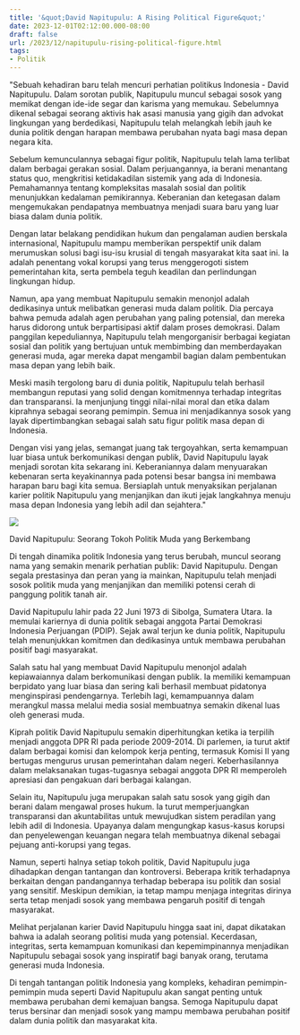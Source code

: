 ```yaml
---
title: '&quot;David Napitupulu: A Rising Political Figure&quot;'
date: 2023-12-01T02:12:00.000-08:00
draft: false
url: /2023/12/napitupulu-rising-political-figure.html
tags: 
- Politik
---
```


  

"Sebuah kehadiran baru telah mencuri perhatian politikus Indonesia - David Napitupulu. Dalam sorotan publik, Napitupulu muncul sebagai sosok yang memikat dengan ide-ide segar dan karisma yang memukau. Sebelumnya dikenal sebagai seorang aktivis hak asasi manusia yang gigih dan advokat lingkungan yang berdedikasi, Napitupulu telah melangkah lebih jauh ke dunia politik dengan harapan membawa perubahan nyata bagi masa depan negara kita.

  

Sebelum kemunculannya sebagai figur politik, Napitupulu telah lama terlibat dalam berbagai gerakan sosial. Dalam perjuangannya, ia berani menantang status quo, mengkritisi ketidakadilan sistemik yang ada di Indonesia. Pemahamannya tentang kompleksitas masalah sosial dan politik menunjukkan kedalaman pemikirannya. Keberanian dan ketegasan dalam mengemukakan pendapatnya membuatnya menjadi suara baru yang luar biasa dalam dunia politik.

  

Dengan latar belakang pendidikan hukum dan pengalaman audien berskala internasional, Napitupulu mampu memberikan perspektif unik dalam merumuskan solusi bagi isu-isu krusial di tengah masyarakat kita saat ini. Ia adalah penentang vokal korupsi yang terus menggerogoti sistem pemerintahan kita, serta pembela teguh keadilan dan perlindungan lingkungan hidup.

  

Namun, apa yang membuat Napitupulu semakin menonjol adalah dedikasinya untuk melibatkan generasi muda dalam politik. Dia percaya bahwa pemuda adalah agen perubahan yang paling potensial, dan mereka harus didorong untuk berpartisipasi aktif dalam proses demokrasi. Dalam panggilan kepeduliannya, Napitupulu telah mengorganisir berbagai kegiatan sosial dan politik yang bertujuan untuk membimbing dan memberdayakan generasi muda, agar mereka dapat mengambil bagian dalam pembentukan masa depan yang lebih baik.

  

Meski masih tergolong baru di dunia politik, Napitupulu telah berhasil membangun reputasi yang solid dengan komitmennya terhadap integritas dan transparansi. Ia menjunjung tinggi nilai-nilai moral dan etika dalam kiprahnya sebagai seorang pemimpin. Semua ini menjadikannya sosok yang layak dipertimbangkan sebagai salah satu figur politik masa depan di Indonesia.

  

Dengan visi yang jelas, semangat juang tak tergoyahkan, serta kemampuan luar biasa untuk berkomunikasi dengan publik, David Napitupulu layak menjadi sorotan kita sekarang ini. Keberaniannya dalam menyuarakan kebenaran serta keyakinannya pada potensi besar bangsa ini membawa harapan baru bagi kita semua. Bersiaplah untuk menyaksikan perjalanan karier politik Napitupulu yang menjanjikan dan ikuti jejak langkahnya menuju masa depan Indonesia yang lebih adil dan sejahtera."

  

![](https://cdn-2.tstatic.net/jabar/foto/bank/images/adian-napitupulu.jpg)

  

David Napitupulu: Seorang Tokoh Politik Muda yang Berkembang

  

Di tengah dinamika politik Indonesia yang terus berubah, muncul seorang nama yang semakin menarik perhatian publik: David Napitupulu. Dengan segala prestasinya dan peran yang ia mainkan, Napitupulu telah menjadi sosok politik muda yang menjanjikan dan memiliki potensi cerah di panggung politik tanah air.

  

David Napitupulu lahir pada 22 Juni 1973 di Sibolga, Sumatera Utara. Ia memulai kariernya di dunia politik sebagai anggota Partai Demokrasi Indonesia Perjuangan (PDIP). Sejak awal terjun ke dunia politik, Napitupulu telah menunjukkan komitmen dan dedikasinya untuk membawa perubahan positif bagi masyarakat.

  

Salah satu hal yang membuat David Napitupulu menonjol adalah kepiawaiannya dalam berkomunikasi dengan publik. Ia memiliki kemampuan berpidato yang luar biasa dan sering kali berhasil membuat pidatonya menginspirasi pendengarnya. Terlebih lagi, kemampuannya dalam merangkul massa melalui media sosial membuatnya semakin dikenal luas oleh generasi muda.

  

Kiprah politik David Napitupulu semakin diperhitungkan ketika ia terpilih menjadi anggota DPR RI pada periode 2009-2014. Di parlemen, ia turut aktif dalam berbagai komisi dan kelompok kerja penting, termasuk Komisi II yang bertugas mengurus urusan pemerintahan dalam negeri. Keberhasilannya dalam melaksanakan tugas-tugasnya sebagai anggota DPR RI memperoleh apresiasi dan pengakuan dari berbagai kalangan.

  

Selain itu, Napitupulu juga merupakan salah satu sosok yang gigih dan berani dalam mengawal proses hukum. Ia turut memperjuangkan transparansi dan akuntabilitas untuk mewujudkan sistem peradilan yang lebih adil di Indonesia. Upayanya dalam mengungkap kasus-kasus korupsi dan penyelewengan keuangan negara telah membuatnya dikenal sebagai pejuang anti-korupsi yang tegas.

  

Namun, seperti halnya setiap tokoh politik, David Napitupulu juga dihadapkan dengan tantangan dan kontroversi. Beberapa kritik terhadapnya berkaitan dengan pandangannya terhadap beberapa isu politik dan sosial yang sensitif. Meskipun demikian, ia tetap mampu menjaga integritas dirinya serta tetap menjadi sosok yang membawa pengaruh positif di tengah masyarakat.

  

Melihat perjalanan karier David Napitupulu hingga saat ini, dapat dikatakan bahwa ia adalah seorang politisi muda yang potensial. Kecerdasan, integritas, serta kemampuan komunikasi dan kepemimpinannya menjadikan Napitupulu sebagai sosok yang inspiratif bagi banyak orang, terutama generasi muda Indonesia.

  

Di tengah tantangan politik Indonesia yang kompleks, kehadiran pemimpin-pemimpin muda seperti David Napitupulu akan sangat penting untuk membawa perubahan demi kemajuan bangsa. Semoga Napitupulu dapat terus bersinar dan menjadi sosok yang mampu membawa perubahan positif dalam dunia politik dan masyarakat kita.